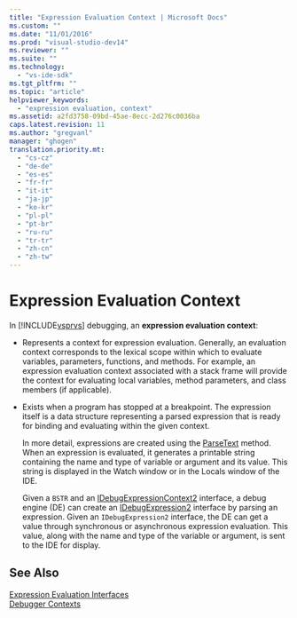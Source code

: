 ```yaml
---
title: "Expression Evaluation Context | Microsoft Docs"
ms.custom: ""
ms.date: "11/01/2016"
ms.prod: "visual-studio-dev14"
ms.reviewer: ""
ms.suite: ""
ms.technology: 
  - "vs-ide-sdk"
ms.tgt_pltfrm: ""
ms.topic: "article"
helpviewer_keywords: 
  - "expression evaluation, context"
ms.assetid: a2fd3758-09bd-45ae-8ecc-2d276c0036ba
caps.latest.revision: 11
ms.author: "gregvanl"
manager: "ghogen"
translation.priority.mt: 
  - "cs-cz"
  - "de-de"
  - "es-es"
  - "fr-fr"
  - "it-it"
  - "ja-jp"
  - "ko-kr"
  - "pl-pl"
  - "pt-br"
  - "ru-ru"
  - "tr-tr"
  - "zh-cn"
  - "zh-tw"
---
```

# Expression Evaluation Context
In [!INCLUDE[vsprvs](../../code-quality/includes/vsprvs_md.md)] debugging, an **expression evaluation context**:  
  
-   Represents a context for expression evaluation. Generally, an evaluation context corresponds to the lexical scope within which to evaluate variables, parameters, functions, and methods. For example, an expression evaluation context associated with a stack frame will provide the context for evaluating local variables, method parameters, and class members (if applicable).  
  
-   Exists when a program has stopped at a breakpoint. The expression itself is a data structure representing a parsed expression that is ready for binding and evaluating within the given context.  
  
     In more detail, expressions are created using the [ParseText](../../extensibility/debugger/reference/idebugexpressioncontext2-parsetext.md) method. When an expression is evaluated, it generates a printable string containing the name and type of variable or argument and its value. This string is displayed in the Watch window or in the Locals window of the IDE.  
  
     Given a `BSTR` and an [IDebugExpressionContext2](../../extensibility/debugger/reference/idebugexpressioncontext2.md) interface, a debug engine (DE) can create an [IDebugExpression2](../../extensibility/debugger/reference/idebugexpression2.md) interface by parsing an expression. Given an `IDebugExpression2` interface, the DE can get a value through synchronous or asynchronous expression evaluation. This value, along with the name and type of the variable or argument, is sent to the IDE for display.  
  
## See Also  
 [Expression Evaluation Interfaces](../../extensibility/debugger/reference/expression-evaluation-interfaces.md)   
 [Debugger Contexts](../../extensibility/debugger/debugger-contexts.md)